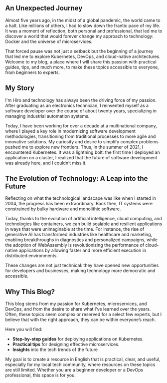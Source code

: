 ## An Unexpected Journey

Almost five years ago, in the midst of a global pandemic, the world came to a halt. Like millions of others, I had to slow down the frantic pace of my life. It was a moment of reflection, both personal and professional, that led me to discover a world that would forever change my approach to technology: Docker and the universe of microservices.

That forced pause was not just a setback but the beginning of a journey that led me to explore Kubernetes, DevOps, and cloud-native architectures. Welcome to my blog, a place where I will share this passion with practical guides, tips, and much more, to make these topics accessible to everyone, from beginners to experts.

## My Story

I'm Hiro and technology has always been the driving force of my passion. After graduating as an electronics technician, I reinvented myself as a software developer over the course of about twenty years, specializing in managing industrial automation systems.

Today, I have been working for over a decade at a multinational company, where I played a key role in modernizing software development methodologies, transitioning from traditional processes to more agile and innovative solutions. My curiosity and desire to simplify complex problems pushed me to explore new frontiers. Thus, in the summer of 2021, I encountered Kubernetes. It was a lightning bolt: the first time I deployed an application on a cluster, I realized that the future of software development was already here, and I couldn’t miss it.

## The Evolution of Technology: A Leap into the Future

Reflecting on what the technological landscape was like when I started in 2004, the progress has been extraordinary. Back then, IT systems were constrained by bulky hardware and monolithic software.

Today, thanks to the evolution of artificial intelligence, cloud computing, and technologies like containers, we can build scalable and resilient applications in ways that were unimaginable at the time. For instance, the rise of generative AI has transformed industries like healthcare and marketing, enabling breakthroughs in diagnostics and personalized campaigns, while the adoption of WebAssembly is revolutionizing the performance of cloud-native applications by allowing faster and more efficient execution in distributed environments.

These changes are not just technical: they have opened new opportunities for developers and businesses, making technology more democratic and accessible.

## Why This Blog?

This blog stems from my passion for Kubernetes, microservices, and DevOps, and from the desire to share what I’ve learned over the years. Often, these topics seem complex or reserved for a select few experts, but I believe that with the right approach, they can be within everyone’s reach.

Here you will find:
- **Step-by-step guides** for deploying applications on Kubernetes.
- **Practical tips** for designing effective microservices.
- **Insights** into the tech trends of the future

My goal is to create a resource in English that is practical, clear, and useful, especially for my local tech community, where resources on these topics are still limited. Whether you are a beginner developer or a DevOps professional, this space is for you.
